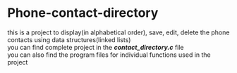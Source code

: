 # Phone-contact-directory
this is a project to display(in alphabetical order), save, edit, delete the phone contacts using data structures(linked lists) <br />
you can find complete project in the _**contact_directory.c**_ file <br />
you can also find the program files for individual functions used in the project
